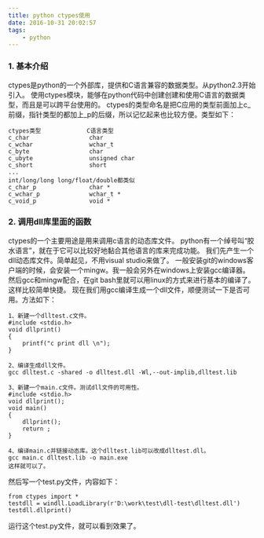 ```yaml
---
title: python ctypes使用
date: 2016-10-31 20:02:57
tags:
	- python
---
```

### 1. 基本介绍
ctypes是python的一个外部库，提供和C语言兼容的数据类型。从python2.3开始引入。
使用ctypes模块，能够在python代码中创建创建和使用C语言的数据类型，而且是可以跨平台使用的。
ctypes的类型命名是把C应用的类型前面加上c\_前缀，指针类型的都加上\_p的后缀，所以记忆起来也比较方便。类型如下：
 
```
ctypes类型             C语言类型 
c_char                 char    
c_wchar                wchar_t
c_byte                 char
c_ubyte                unsigned char
c_short                short
...
int/long/long long/float/double都类似
c_char_p               char *
c_wchar_p              wchar_t *
c_void_p               void *
```
### 2. 调用dll库里面的函数
ctypes的一个主要用途是用来调用c语言的动态库文件。
python有一个绰号叫“胶水语言”，就在于它可以比较好地黏合其他语言的库来完成功能。
我们先产生一个dll动态库文件。简单起见，不用visual studio来做了。
一般安装git的windows客户端的时候，会安装一个mingw。我一般会另外在windows上安装gcc编译器。
然后gcc和mingw配合，在git bash里就可以用linux的方式来进行基本的编译了。这样比较简单快捷。
现在我们用gcc编译生成一个dll文件，顺便测试一下是否可用。方法如下：
```
1、新建一个dlltest.c文件。
#include <stdio.h>
void dllprint()
{
	printf("c print dll \n");
}

2、编译生成dll文件。
gcc dlltest.c -shared -o dlltest.dll -Wl,--out-implib,dlltest.lib

3、新建一个main.c文件。测试dll文件的可用性。
#include <stdio.h>
void dllprint();
void main()
{
	dllprint();
	return ;
}

4、编译main.c并链接动态库。这个dlltest.lib可以改成dlltest.dll。
gcc main.c dlltest.lib -o main.exe
这样就可以了。
```
然后写一个test.py文件，内容如下：
```
from ctypes import *
testdll = windll.LoadLibrary(r'D:\work\test\dll-test\dlltest.dll')
testdll.dllprint()
```
运行这个test.py文件，就可以看到效果了。




